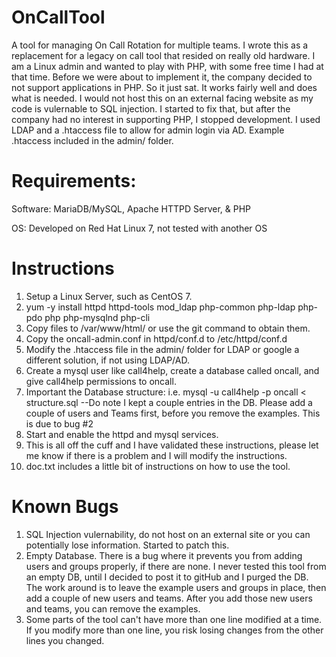 # OnCallTool
A tool for managing On Call Rotation for multiple teams. I wrote this as a replacement for a legacy on call tool that resided on really old hardware. I am a Linux admin and wanted to play with PHP, with some free time I had at that time. Before we were about to implement it, the company decided to not support applications in PHP. So it just sat. It works fairly well and does what is needed. I would not host this on an external facing website as my code is vulernable to SQL injection. I started to fix that, but after the company had no interest in supporting PHP, I stopped development. I used LDAP and a .htaccess file to allow for admin login via AD. Example .htaccess included in the admin/ folder.

# Requirements:
Software: MariaDB/MySQL, Apache HTTPD Server, & PHP

OS: Developed on Red Hat Linux 7, not tested with another OS

# Instructions
1) Setup a Linux Server, such as CentOS 7.
2) yum -y install httpd httpd-tools mod_ldap php-common php-ldap php-pdo php php-mysqlnd php-cli
3) Copy files to /var/www/html/ or use the git command to obtain them.
4) Copy the oncall-admin.conf in httpd/conf.d to /etc/httpd/conf.d
5) Modify the .htaccess file in the admin/ folder for LDAP or google a different solution, if not using LDAP/AD.
6) Create a mysql user like call4help, create a database called oncall, and give call4help permissions to oncall.
7) Important the Database structure: i.e. mysql -u call4help -p oncall < structure.sql
--Do note I kept a couple entries in the DB. Please add a couple of users and Teams first, before you remove the examples. This is due to bug #2
8) Start and enable the httpd and mysql services.
9) This is all off the cuff and I have validated these instructions, please let me know if there is a problem and I will modify the instructions.
10) doc.txt includes a little bit of instructions on how to use the tool.


# Known Bugs
1) SQL Injection vulernability, do not host on an external site or you can potentially lose information. Started to patch this.
2) Empty Database. There is a bug where it prevents you from adding users and groups properly, if there are none. I never tested this tool from an empty DB, until I decided to post it to gitHub and I purged the DB. The work around is to leave the example users and groups in place, then add a couple of new users and teams. After you add those new users and teams, you can remove the examples. 
3) Some parts of the tool can't have more than one line modified at a time. If you modify more than one line, you risk losing changes from the other lines you changed.
